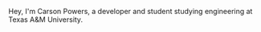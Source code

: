 Hey, I'm Carson Powers, a developer and student studying engineering at Texas A&M University.

<!---
crpowers/crpowers is a ✨ special ✨ repository because its `README.md` (this file) appears on your GitHub profile.
You can click the Preview link to take a look at your changes.
--->
